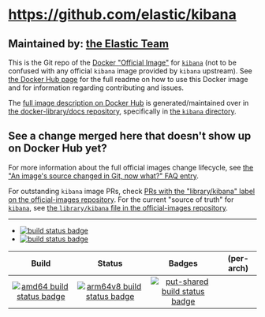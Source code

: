 # https://github.com/elastic/kibana

## Maintained by: [the Elastic Team](https://github.com/elastic/kibana)

This is the Git repo of the [Docker "Official Image"](https://github.com/docker-library/official-images#what-are-official-images) for [`kibana`](https://hub.docker.com/_/kibana/) (not to be confused with any official `kibana` image provided by `kibana` upstream). See [the Docker Hub page](https://hub.docker.com/_/kibana/) for the full readme on how to use this Docker image and for information regarding contributing and issues.

The [full image description on Docker Hub](https://hub.docker.com/_/kibana/) is generated/maintained over in [the docker-library/docs repository](https://github.com/docker-library/docs), specifically in [the `kibana` directory](https://github.com/docker-library/docs/tree/master/kibana).

## See a change merged here that doesn't show up on Docker Hub yet?

For more information about the full official images change lifecycle, see [the "An image's source changed in Git, now what?" FAQ entry](https://github.com/docker-library/faq#an-images-source-changed-in-git-now-what).

For outstanding `kibana` image PRs, check [PRs with the "library/kibana" label on the official-images repository](https://github.com/docker-library/official-images/labels/library%2Fkibana). For the current "source of truth" for [`kibana`](https://hub.docker.com/_/kibana/), see [the `library/kibana` file in the official-images repository](https://github.com/docker-library/official-images/blob/master/library/kibana).

---

-	[![build status badge](https://img.shields.io/github/actions/workflow/status/docker-library/kibana/ci.yml?branch=master&label=GitHub%20CI)](https://github.com/docker-library/kibana/actions?query=workflow%3A%22GitHub+CI%22+branch%3Amaster)
-	[![build status badge](https://img.shields.io/jenkins/s/https/doi-janky.infosiftr.net/job/update.sh/job/kibana.svg?label=Automated%20update.sh)](https://doi-janky.infosiftr.net/job/update.sh/job/kibana/)

| Build | Status | Badges | (per-arch) |
|:-:|:-:|:-:|:-:|
| [![amd64 build status badge](https://img.shields.io/jenkins/s/https/doi-janky.infosiftr.net/job/multiarch/job/amd64/job/kibana.svg?label=amd64)](https://doi-janky.infosiftr.net/job/multiarch/job/amd64/job/kibana/) | [![arm64v8 build status badge](https://img.shields.io/jenkins/s/https/doi-janky.infosiftr.net/job/multiarch/job/arm64v8/job/kibana.svg?label=arm64v8)](https://doi-janky.infosiftr.net/job/multiarch/job/arm64v8/job/kibana/) | [![put-shared build status badge](https://img.shields.io/jenkins/s/https/doi-janky.infosiftr.net/job/put-shared/job/light/job/kibana.svg?label=put-shared)](https://doi-janky.infosiftr.net/job/put-shared/job/light/job/kibana/) |

<!-- THIS FILE IS GENERATED BY https://github.com/docker-library/docs/blob/master/generate-repo-stub-readme.sh -->
